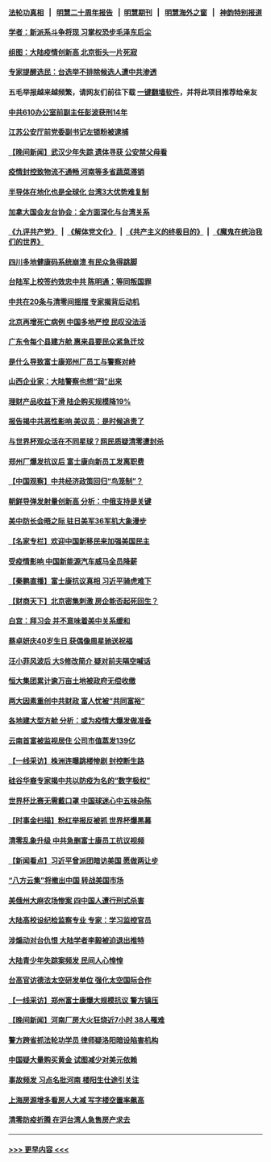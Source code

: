 #### [法轮功真相](https://github.com/gfw-breaker/truth/blob/master/README.md?t=0) &nbsp;&nbsp;|&nbsp;&nbsp; [明慧二十周年报告](https://github.com/gfw-breaker/mh-reports/blob/master/README.md?t=0) &nbsp;&nbsp;|&nbsp;&nbsp;[明慧期刊](https://github.com/gfw-breaker/mh-qikan) &nbsp;&nbsp;|&nbsp;&nbsp; [明慧海外之窗](https://github.com/gfw-breaker/mh-news/blob/master/README.md?t=0) &nbsp;&nbsp;|&nbsp;&nbsp; [神韵特别报道](https://github.com/gfw-breaker/mh-news/blob/master/shenyun.md?t=0)
#### [学者：新派系斗争将现 习掌权恐步毛泽东后尘](../pages/nsc413/n13872045.md?t=11250101) 
#### [组图：大陆疫情创新高 北京街头一片死寂](../pages/nsc413/n13872322.md?t=11250101) 
#### [专家提醒选民：台选举不排除候选人遭中共渗透](../pages/nsc413/n13872196.md?t=11250101) 
#### 五毛举报越来越频繁，请网友们前往下载 [一键翻墙软件](https://github.com/gfw-breaker/ssr-accounts)，并将此项目推荐给亲友
#### [中共610办公室前副主任彭波获刑14年](../pages/nsc413/n13872236.md?t=11250101) 
#### [江苏公安厅前党委副书记左锁粉被逮捕](../pages/nsc413/n13872209.md?t=11250101) 
#### [【晚间新闻】武汉少年失踪 遗体寻获 公安禁父母看](../pages/nsc413/n13872229.md?t=11250101) 
#### [疫情封控致物流不通畅 河南等多省蔬菜滞销](../pages/nsc413/n13872055.md?t=11250101) 
#### [半导体在地化也是全球化 台湾3大优势难复制](../pages/nsc413/n13872174.md?t=11250101) 
#### [加拿大国会友台协会：全方面深化与台湾关系](../pages/nsc413/n13872180.md?t=11250101) 
#### [《九评共产党》](https://github.com/begood0513/9ping.md/blob/master/README.md) &nbsp;|&nbsp; [《解体党文化》](../../../../jtdwh.md/blob/master/README.md)  &nbsp;|&nbsp; [《共产主义的终极目的》](../../../../gczydzjmd.md/blob/master/README.md) &nbsp;|&nbsp; [《魔鬼在统治我们的世界》](../../../../mgztzwmdsj.md/blob/master/README.md) 
#### [四川多地健康码系统崩溃 有民众急得跳脚](../pages/nsc413/n13872151.md?t=11250101) 
#### [台陆军上校签约效忠中共 陈明通：等同叛国罪](../pages/nsc413/n13872027.md?t=11250101) 
#### [中共在20条与清零间摇摆 专家揭背后动机](../pages/nsc413/n13872076.md?t=11250101) 
#### [北京再增死亡病例 中国多地严控 民叹没法活](../pages/nsc413/n13871982.md?t=11250101) 
#### [广东令每个县建方舱 惠来县要民众紧急迁坟](../pages/nsc413/n13872044.md?t=11250101) 
#### [是什么导致富士康郑州厂员工与警察对峙](../pages/nsc413/n13871988.md?t=11250101) 
#### [山西企业家：大陆警察也想“润”出来](../pages/nsc413/n13871990.md?t=11250101) 
#### [理财产品收益下滑 陆企购买规模降19%](../pages/nsc413/n13871931.md?t=11250101) 
#### [报告揭中共恶性影响 美议员：是时候追责了](../pages/nsc413/n13871950.md?t=11250101) 
#### [与世界杯观众活在不同星球？网民质疑清零遭封杀](../pages/nsc413/n13871649.md?t=11250101) 
#### [郑州厂爆发抗议后 富士康向新员工发离职费](../pages/nsc413/n13871944.md?t=11250101) 
#### [【中国观察】中共经济政策回归“鸟笼制”？](../pages/nsc413/n13871689.md?t=11250101) 
#### [朝鲜导弹发射量创新高 分析：中俄支持是关键](../pages/nsc413/n13871809.md?t=11250101) 
#### [美中防长会晤之际 驻日美军36军机大象漫步](../pages/nsc413/n13871878.md?t=11250101) 
#### [【名家专栏】欢迎中国新移民来加强美国民主](../pages/nsc413/n13871625.md?t=11250101) 
#### [受疫情影响 中国新能源汽车威马全员降薪](../pages/nsc413/n13871812.md?t=11250101) 
#### [【秦鹏直播】富士康抗议真相 习近平骑虎难下](../pages/nsc413/n13871811.md?t=11250101) 
#### [【财商天下】北京密集刺激 房企能否起死回生？](../pages/nsc413/n13871777.md?t=11250101) 
#### [白宫：拜习会 并不意味着美中关系缓和](../pages/nsc413/n13871836.md?t=11250101) 
#### [蔡卓妍庆40岁生日 获偶像周星驰送祝福](../pages/nsc413/n13871818.md?t=11250101) 
#### [汪小菲风波后 大S修改简介 疑对前夫隔空喊话](../pages/nsc413/n13871788.md?t=11250101) 
#### [恒大集团累计逾万亩土地被政府无偿收缴](../pages/nsc413/n13871798.md?t=11250101) 
#### [两大因素重创中共财政 富人忧被“共同富裕”](../pages/nsc413/n13871763.md?t=11250101) 
#### [各地建大型方舱 分析：或为疫情大爆发做准备](../pages/nsc413/n13871467.md?t=11250101) 
#### [云南首富被监视居住 公司市值蒸发139亿](../pages/nsc413/n13871775.md?t=11250101) 
#### [【一线采访】株洲连曝跳楼惨剧 封控断生路](../pages/nsc413/n13871546.md?t=11250101) 
#### [硅谷华裔专家揭中共以防疫为名的“数字极权”](../pages/nsc413/n13871682.md?t=11250101) 
#### [世界杯比赛无需戴口罩 中国球迷心中五味杂陈](../pages/nsc413/n13871730.md?t=11250101) 
#### [【时事金扫描】粉红举报反被抓 世界杯爆黑幕](../pages/nsc413/n13871156.md?t=11250101) 
#### [清零乱象升级 中共急删富士康员工抗议视频](../pages/nsc413/n13871690.md?t=11250101) 
#### [【新闻看点】习近平曾派团暗访美国 愿做两让步](../pages/nsc413/n13871108.md?t=11250101) 
#### [“八方云集”将撤出中国 转战美国市场](../pages/nsc413/n13871500.md?t=11250101) 
#### [美俄州大麻农场惨案 四中国人遭行刑式杀害](../pages/nsc413/n13871609.md?t=11250101) 
#### [大陆高校设纪检监察专业 专家：学习监控官员](../pages/nsc413/n13871496.md?t=11250101) 
#### [涉煽动对台仇恨 大陆学者李毅被迫退出推特](../pages/nsc413/n13871456.md?t=11250101) 
#### [大陆青少年失踪案频发 民间人心惶惶](../pages/nsc413/n13870138.md?t=11250101) 
#### [台高官访德法太空研发单位 强化太空国际合作](../pages/nsc413/n13871388.md?t=11250101) 
#### [【一线采访】郑州富士康爆大规模抗议 警方镇压](../pages/nsc413/n13871339.md?t=11250101) 
#### [【晚间新闻】河南厂房大火狂烧近7小时 38人罹难](../pages/nsc413/n13871443.md?t=11250101) 
#### [警方跨省抓法轮功学员 律师疑洛阳暗设陷害机构](../pages/nsc413/n13870178.md?t=11250101) 
#### [中国疑大量购买黄金 试图减少对美元依赖](../pages/nsc413/n13871366.md?t=11250101) 
#### [事故频发 习点名批河南 楼阳生仕途引关注](../pages/nsc413/n13871274.md?t=11250101) 
#### [上海房源增多看房人大减 写字楼空置率飙高](../pages/nsc413/n13871296.md?t=11250101) 
#### [清零防疫折腾 在沪台湾人急售房产求去](../pages/nsc413/n13871257.md?t=11250101) 

----
#### [ >>> 更早内容 <<< ](../indexes/nsc413-earlier.md)
